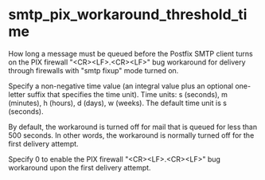 # smtp_pix_workaround_threshold_time 

 How long a message must be queued before the Postfix SMTP client
turns on the PIX firewall "&lt;CR&gt;&lt;LF&gt;.&lt;CR&gt;&lt;LF&gt;"
bug workaround for delivery through firewalls with "smtp fixup"
mode turned on.  

 Specify a non-negative time value (an integral value plus an optional
one-letter suffix that specifies the time unit).  Time units: s
(seconds), m (minutes), h (hours), d (days), w (weeks).
The default time unit is s (seconds).  


By default, the workaround is turned off for mail that is queued
for less than 500 seconds. In other words, the workaround is normally
turned off for the first delivery attempt.



Specify 0 to enable the PIX firewall
"&lt;CR&gt;&lt;LF&gt;.&lt;CR&gt;&lt;LF&gt;" bug workaround upon the
first delivery attempt.



